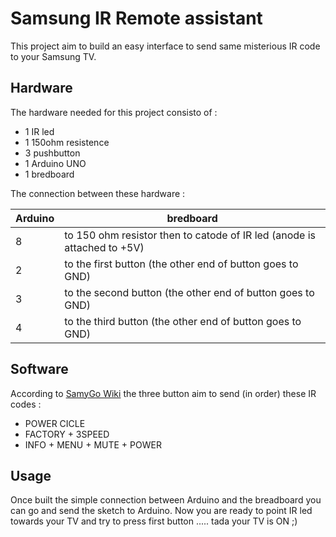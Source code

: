 Samsung IR Remote assistant
===========================

This project aim to build an easy interface to send same misterious IR code to your Samsung TV.

Hardware
--------

The hardware needed for this project consisto of :
* 1 IR led
* 1 150ohm resistence
* 3 pushbutton
* 1 Arduino UNO
* 1 bredboard

The connection between these hardware :

Arduino | bredboard
--------|-----------
8| to 150 ohm resistor then to catode of IR led (anode is attached to +5V)
2| to the first button (the other end of button goes to GND)
3| to the second button (the other end of button goes to GND)
4| to the third button (the other end of button goes to GND)

Software
--------

According to [SamyGo Wiki](http://wiki.samygo.tv/index.php5/Key_codes) the three button aim to send (in order) these IR codes :
* POWER CICLE
* FACTORY + 3SPEED
* INFO + MENU + MUTE + POWER

Usage
-----

Once built the simple connection between Arduino and the breadboard you can go and send the sketch to Arduino. Now you are ready to point IR led towards your TV and try to press first button ..... tada your TV is ON ;)

